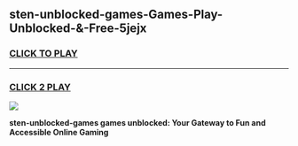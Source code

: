 
## sten-unblocked-games-Games-Play-Unblocked-&-Free-5jejx
<h3>
<a href="https://premium76.site?title=sten-unblocked-games&ref=24A">CLICK TO PLAY</a></h3>
<hr>

<h3>
<a href="https://premium76.site?title=sten-unblocked-games&ref=24A">CLICK 2 PLAY</a>
  
</h3>

<a href="https://premium76.site?title=sten-unblocked-games&ref=24A"><img src="https://clearcache.store/games.png"></a>


**sten-unblocked-games games unblocked: Your Gateway to Fun and Accessible Online Gaming**

